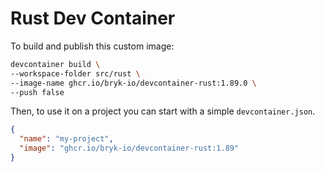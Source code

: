 # Rust Dev Container

To build and publish this custom image:

```bash
devcontainer build \
--workspace-folder src/rust \
--image-name ghcr.io/bryk-io/devcontainer-rust:1.89.0 \
--push false
```

Then, to use it on a project you can start with a simple `devcontainer.json`.

```json
{
  "name": "my-project",
  "image": "ghcr.io/bryk-io/devcontainer-rust:1.89"
}
```
